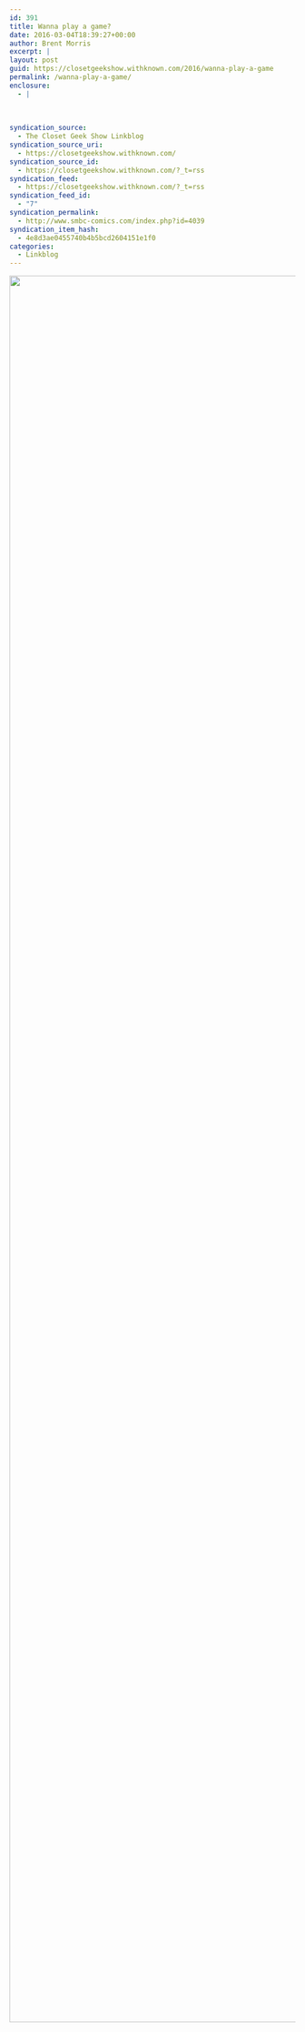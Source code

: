 ```yaml
---
id: 391
title: Wanna play a game?
date: 2016-03-04T18:39:27+00:00
author: Brent Morris
excerpt: |
layout: post
guid: https://closetgeekshow.withknown.com/2016/wanna-play-a-game
permalink: /wanna-play-a-game/
enclosure:
  - |
    
    
    
syndication_source:
  - The Closet Geek Show Linkblog
syndication_source_uri:
  - https://closetgeekshow.withknown.com/
syndication_source_id:
  - https://closetgeekshow.withknown.com/?_t=rss
syndication_feed:
  - https://closetgeekshow.withknown.com/?_t=rss
syndication_feed_id:
  - "7"
syndication_permalink:
  - http://www.smbc-comics.com/index.php?id=4039
syndication_item_hash:
  - 4e8d3ae0455740b4b5bcd2604151e1f0
categories:
  - Linkblog
---
```

<div class="known-bookmark">
  <p>
    <img src="http://i.imgur.com/ZEHRqsY.png" alt="" width="684" height="3071" />
  </p>
</div>